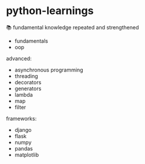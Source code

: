 # python-learnings
📚 fundamental knowledge repeated and strengthened

- fundamentals
- oop

advanced:
- asynchronous programming
- threading
- decorators
- generators
- lambda
- map
- filter

frameworks:
- django
- flask
- numpy
- pandas
- matplotlib

